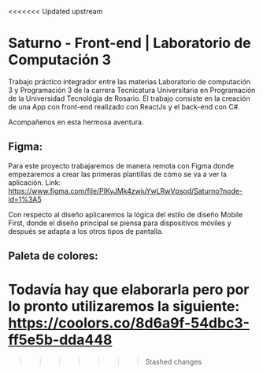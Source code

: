 <<<<<<< Updated upstream
# Saturno - Front-end | Laboratorio de Computación 3

Trabajo práctico integrador entre las materias Laboratorio de computación 3 y Programación 3 de la carrera Tecnicatura Universitaria en Programación de la Universidad Tecnológia de Rosario. El trabajo consiste en la creación de una App con front-end realizado con ReactJs y el back-end con C#.

Acompañenos en esta hermosa aventura.

## Figma:
Para este proyecto trabajaremos de manera remota con Figma donde empezaremos a crear las primeras plantillas de cómo se va a ver la aplicación.
Link: https://www.figma.com/file/PlKyJMk4zwiuYwLRwVpsod/Saturno?node-id=1%3A5

Con respecto al diseño aplicaremos la lógica del estilo de diseño Mobile First, donde el diseño principal se piensa para dispositivos móviles y después se adapta a los otros tipos de pantalla.

## Paleta de colores:
Todavía hay que elaborarla pero por lo pronto utilizaremos la siguiente:
https://coolors.co/8d6a9f-54dbc3-ff5e5b-dda448
=======
>>>>>>> Stashed changes
